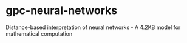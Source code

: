 # gpc-neural-networks
Distance-based interpretation of neural networks - A 4.2KB model for mathematical computation
